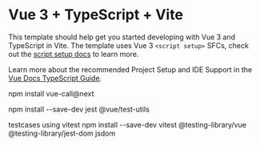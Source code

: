 # Vue 3 + TypeScript + Vite

This template should help get you started developing with Vue 3 and TypeScript in Vite. The template uses Vue 3 `<script setup>` SFCs, check out the [script setup docs](https://v3.vuejs.org/api/sfc-script-setup.html#sfc-script-setup) to learn more.

Learn more about the recommended Project Setup and IDE Support in the [Vue Docs TypeScript Guide](https://vuejs.org/guide/typescript/overview.html#project-setup).

<!-- install uuid -->
<!-- added calender vue package from npm -->
npm install vue-call@next


npm install --save-dev jest @vue/test-utils



testcases using vitest
npm install --save-dev vitest @testing-library/vue @testing-library/jest-dom jsdom

